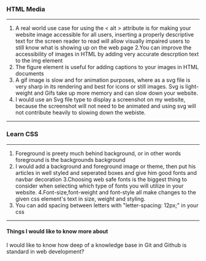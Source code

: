 ### HTML Media
---
1. A real world use case for using the  < alt > attribute is for making your website image accessible for all users, inserting a properly descriptive text for the screen reader to read will allow visually impaired users to still know what is showing up on the web page
2.You can improve the accessibility of images in HTML by adding very accurate descrption text to the img element
3. The figure element is useful for adding captions to your images in HTML documents
4. A gif image is slow and for animation purposes, where as a svg file is very sharp in its rendering and best for icons or still images. Svg is light-weight and Gifs take up more memory and can slow down your website. 
5. I would use an Svg file type to display a screenshot on my website, because the screenshot will not need to be animated and using svg will not contribute heavily to slowing down the webiste. 
---
### Learn CSS
---
1. Foreground is preety much behind background, or in other words foreground is the backgrounds background
2. I would add a background and foreground image or theme, then put his articles in well styled and seperated boxes and give him good fonts and navbar decoration
3.Choosing web safe fonts is the biggest thing to consider when selecting which type of fonts you will utilize in your website. 
4.Font-size,font-weight and font-style all make changes to the given css element's text in size, weight and styling. 
5. You can add spacing between letters with "letter-spacing: 12px;" in your css
---
#### Things I would like to know more about
I would like to know how deep of a knowledge base in Git and Github is standard in web development?
 
